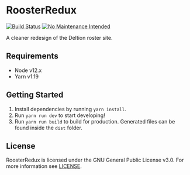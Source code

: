 # RoosterRedux

[![Build Status](https://travis-ci.org/sander2324/RoosterRedux.svg?branch=master)](https://travis-ci.org/sander2324/RoosterRedux)
[![No Maintenance Intended](http://unmaintained.tech/badge.svg)](http://unmaintained.tech/)

A cleaner redesign of the Deltion roster site.

## Requirements

- Node v12.x
- Yarn v1.19

## Getting Started

1. Install dependencies by running `yarn install`.
2. Run `yarn run dev` to start developing!
3. Run `yarn run build` to build for production. Generated files can be found inside the `dist` folder.

## License

RoosterRedux is licensed under the GNU General Public License v3.0.
For more information see [LICENSE](LICENSE).
